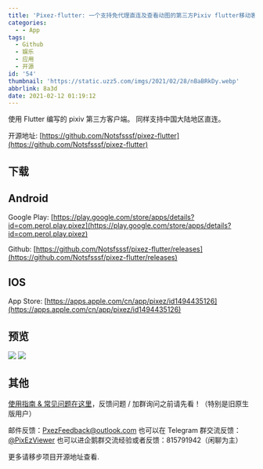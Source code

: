 ```yaml
---
title: 'Pixez-flutter: 一个支持免代理直连及查看动图的第三方Pixiv flutter移动客户端'
categories:
  - - App
tags:
  - Github
  - 娱乐
  - 应用
  - 开源
id: '54'
thumbnail: 'https://static.uzz5.com/imgs/2021/02/28/nBaBRkDy.webp'
abbrlink: 8a3d
date: 2021-02-12 01:19:12
---
```



使用 Flutter 编写的 pixiv 第三方客户端。 同样支持中国大陆地区直连。 

开源地址: [https://github.com/Notsfsssf/pixez-flutter](https://github.com/Notsfsssf/pixez-flutter)

## 下载

## Android

Google Play: [https://play.google.com/store/apps/details?id=com.perol.play.pixez](https://play.google.com/store/apps/details?id=com.perol.play.pixez) 

Github: [https://github.com/Notsfsssf/pixez-flutter/releases](https://github.com/Notsfsssf/pixez-flutter/releases)

## IOS

App Store: [https://apps.apple.com/cn/app/pixez/id1494435126](https://apps.apple.com/cn/app/pixez/id1494435126)

## 预览

![](https://static.uzz5.com/imgs/2021/02/28/439OK9d3.webp) ![](https://static.uzz5.com/imgs/2021/02/28/NOdBJcrz.webp)

## 其他

[使用指南 & 常见问题在这里](https://github.com/Notsfsssf/pixez-flutter/blob/master/.github/FAQ.md)，反馈问题 / 加群询问之前请先看！（特别是旧原生版用户） 

邮件反馈：[PxezFeedback@outlook.com](mailto:PxezFeedback@outlook.com) 也可以在 Telegram 群交流反馈：[@PixEzViewer](https://t.me/PixEzViewer) 也可以进企鹅群交流经验或者反馈：815791942（闲聊为主） 

更多请移步项目开源地址查看.